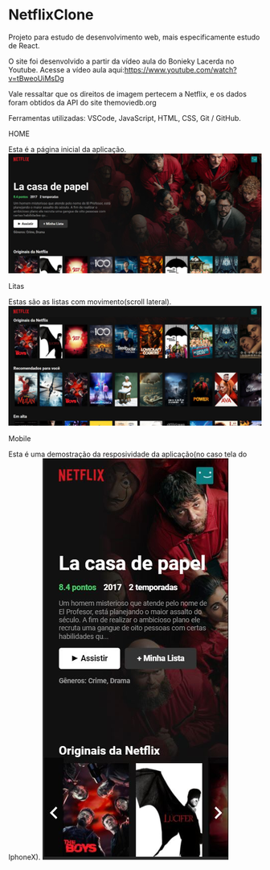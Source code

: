 # NetflixClone

Projeto para estudo de desenvolvimento web, mais especificamente estudo de React. 

O site foi desenvolvido a partir da vídeo aula do Bonieky Lacerda no Youtube.
Acesse a vídeo aula aqui:https://www.youtube.com/watch?v=tBweoUiMsDg

Vale ressaltar que os direitos de imagem pertecem a Netflix, e os dados foram obtidos da API do site themoviedb.org

Ferramentas utilizadas:
VSCode,
JavaScript,
HTML,
CSS,
Git / GitHub.

HOME

Esta é a página inicial da aplicação.
![](images/home.JPG)

Litas

Estas são as listas com movimento(scroll lateral).
![](images/lists.JPG)

Mobile

Esta é uma demostração da resposividade da aplicação(no caso tela do IphoneX).
![](images/iphoneX.JPG)
